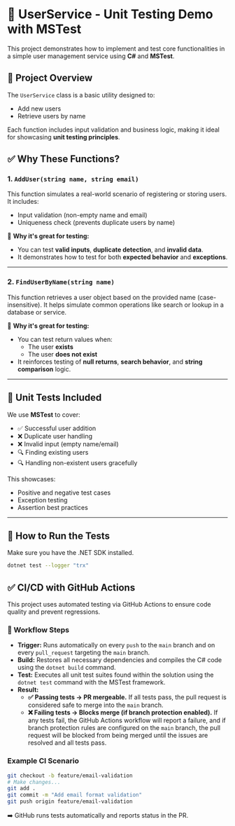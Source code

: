# 🧪 UserService - Unit Testing Demo with MSTest

This project demonstrates how to implement and test core functionalities in a simple user management service using **C#** and **MSTest**.

## 📌 Project Overview

The `UserService` class is a basic utility designed to:

- Add new users
- Retrieve users by name

Each function includes input validation and business logic, making it ideal for showcasing **unit testing principles**.

## ✅ Why These Functions?

### 1. `AddUser(string name, string email)`

This function simulates a real-world scenario of registering or storing users. It includes:

- Input validation (non-empty name and email)
- Uniqueness check (prevents duplicate users by name)

🧠 **Why it's great for testing:**
- You can test **valid inputs**, **duplicate detection**, and **invalid data**.
- It demonstrates how to test for both **expected behavior** and **exceptions**.

---

### 2. `FindUserByName(string name)`

This function retrieves a user object based on the provided name (case-insensitive). It helps simulate common operations like search or lookup in a database or service.

🧠 **Why it's great for testing:**
- You can test return values when:
  - The user **exists**
  - The user **does not exist**
- It reinforces testing of **null returns**, **search behavior**, and **string comparison** logic.

---

## 🧪 Unit Tests Included

We use **MSTest** to cover:

- ✅ Successful user addition
- ❌ Duplicate user handling
- ❌ Invalid input (empty name/email)
- 🔍 Finding existing users
- 🔍 Handling non-existent users gracefully

This showcases:
- Positive and negative test cases
- Exception testing
- Assertion best practices

---

## 🚀 How to Run the Tests

Make sure you have the .NET SDK installed.

```bash
dotnet test --logger "trx"
```

## ✅ CI/CD with GitHub Actions

This project uses automated testing via GitHub Actions to ensure code quality and prevent regressions.

### 🔄 Workflow Steps

* **Trigger:** Runs automatically on every `push` to the `main` branch and on every `pull_request` targeting the `main` branch.
* **Build:** Restores all necessary dependencies and compiles the C# code using the `dotnet build` command.
* **Test:** Executes all unit test suites found within the solution using the `dotnet test` command with the MSTest framework.
* **Result:**
    * **✅ Passing tests → PR mergeable.** If all tests pass, the pull request is considered safe to merge into the `main` branch.
    * **❌ Failing tests → Blocks merge (if branch protection enabled).** If any tests fail, the GitHub Actions workflow will report a failure, and if branch protection rules are configured on the `main` branch, the pull request will be blocked from being merged until the issues are resolved and all tests pass.

### Example CI Scenario

```bash
git checkout -b feature/email-validation
# Make changes...
git add .
git commit -m "Add email format validation"
git push origin feature/email-validation
```
➡️ GitHub runs tests automatically and reports status in the PR.